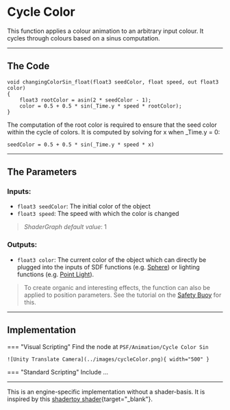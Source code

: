 # Cycle Color

This function applies a colour animation to an arbitrary input colour. It cycles through colours based on a sinus computation.

---

## The Code

``` hlsl
void changingColorSin_float(float3 seedColor, float speed, out float3 color)
{
    float3 rootColor = asin(2 * seedColor - 1);
    color = 0.5 + 0.5 * sin(_Time.y * speed * rootColor);
}
```

The computation of the root color is required to ensure that the seed color within the cycle of colors. It is computed by solving for x when _Time.y = 0:

```seedColor = 0.5 + 0.5 * sin(_Time.y * speed * x)```

---

## The Parameters

### Inputs:
- ```float3 seedColor```: The initial color of the object
- ```float3 speed```: The speed with which the color is changed
> *ShaderGraph default value*: 1

### Outputs:
- ```float3 color```: The current color of the object which can directly be plugged into the inputs of SDF functions (e.g. [Sphere](unity/cameraMatrix.md)) or lighting functions (e.g. [Point Light](unity/cameraMatrix.md)).

> To create organic and interesting effects, the function can also be applied to position parameters. See the tutorial on the [Safety Buoy](unity/cameraMatrix.md) for this.

---

## Implementation

=== "Visual Scripting"
    Find the node at `PSF/Animation/Cycle Color Sin`

    ![Unity Translate Camera](../images/cycleColor.png){ width="500" }

=== "Standard Scripting"
    Include ...

---

This is an engine-specific implementation without a shader-basis. It is inspired by this [shadertoy shader](https://www.shadertoy.com/view/fl3fRf){target="_blank"}.